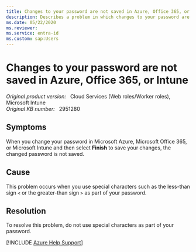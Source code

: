 ```yaml
---
title: Changes to your password are not saved in Azure, Office 365, or Intune
description: Describes a problem in which changes to your password are not saved in Microsoft Azure, Office 365, or Microsoft Intune. To resolve this problem, do not use special characters as part of your password.
ms.date: 05/22/2020
ms.reviewer: 
ms.service: entra-id
ms.custom: sap:Users
---
```

# Changes to your password are not saved in Azure, Office 365, or Intune

_Original product version:_ &nbsp; Cloud Services (Web roles/Worker roles), Microsoft Intune  
_Original KB number:_ &nbsp; 2951280

## Symptoms

When you change your password in Microsoft Azure, Microsoft Office 365, or Microsoft Intune and then select **Finish** to save your changes, the changed password is not saved.

## Cause

This problem occurs when you use special characters such as the less-than sign `<` or the greater-than sign `>` as part of your password.

## Resolution

To resolve this problem, do not use special characters as part of your password.

[!INCLUDE [Azure Help Support](../../../includes/azure-help-support.md)]
